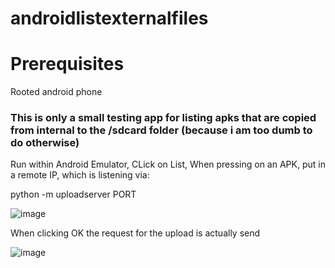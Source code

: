 ﻿# androidlistexternalfiles

# Prerequisites
Rooted android phone


### This is only a small testing app for listing apks that are copied from internal to the /sdcard folder (because i am too dumb to do otherwise)
Run within Android Emulator,
CLick on List,
When pressing on an APK, put in a remote IP, which is listening via:

python -m uploadserver PORT

![image](https://user-images.githubusercontent.com/53146474/212189123-d81d1586-0d39-4855-8b37-9578ecf33748.png)


When clicking OK the request for the upload is actually send

![image](https://user-images.githubusercontent.com/53146474/212189268-158174ab-bb63-47ac-824f-976945c5aaf0.png)

